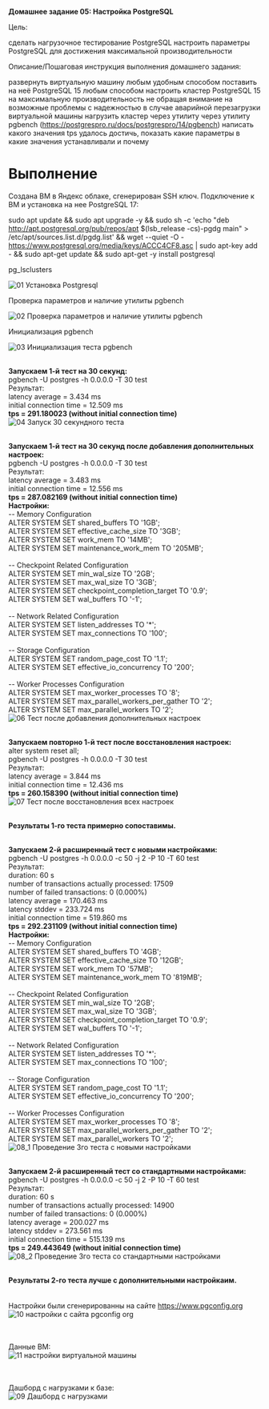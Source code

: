 <b>Домашнее задание 05: Настройка PostgreSQL</b>

Цель:

сделать нагрузочное тестирование PostgreSQL
настроить параметры PostgreSQL для достижения максимальной производительности

Описание/Пошаговая инструкция выполнения домашнего задания:

развернуть виртуальную машину любым удобным способом
поставить на неё PostgreSQL 15 любым способом
настроить кластер PostgreSQL 15 на максимальную производительность не обращая внимание на возможные проблемы с надежностью в случае аварийной перезагрузки виртуальной машины
нагрузить кластер через утилиту через утилиту pgbench (https://postgrespro.ru/docs/postgrespro/14/pgbench)
написать какого значения tps удалось достичь, показать какие параметры в какие значения устанавливали и почему


# Выполнение
Создана ВМ в Яндекс облаке, сгенерирован SSH ключ. Подключение к ВМ и установка на нее PostgreSQL 17:

sudo apt update && sudo apt upgrade -y && sudo sh -c 'echo "deb http://apt.postgresql.org/pub/repos/apt $(lsb_release -cs)-pgdg main" > /etc/apt/sources.list.d/pgdg.list' && wget --quiet -O - https://www.postgresql.org/media/keys/ACCC4CF8.asc | sudo apt-key add - && sudo apt-get update && sudo apt-get -y install postgresql

pg_lsclusters

![01 Установка Postgresql](https://github.com/user-attachments/assets/ac7079ed-d581-476c-9ba2-5eb123545412)


Проверка параметров и наличие утилиты pgbench 

![02 Проверка параметров и наличие утилиты pgbench](https://github.com/user-attachments/assets/c695b06d-d304-4d8d-b5eb-c20c21fd8e32)

Инициализация pgbench

![03 Инициализация теста pgbench](https://github.com/user-attachments/assets/baaf97bd-e5e2-4f4a-83a3-d136a0f52308)


<br><b>Запускаем 1-й тест на 30 секунд:</b>
<br>pgbench -U postgres -h 0.0.0.0 -T 30 test
<br>Результат:
<br>latency average = 3.434 ms
<br>initial connection time = 12.509 ms
<br><b>tps = 291.180023 (without initial connection time)</b>
<br>
![04 Запуск 30 секундного теста](https://github.com/user-attachments/assets/ca7a4797-d99e-447e-bbf4-bd94281499b3)


<br><b>Запускаем 1-й тест на 30 секунд после добавления дополнительных настроек:</b>
<br>pgbench -U postgres -h 0.0.0.0 -T 30 test
<br>Результат:
<br>latency average = 3.483 ms
<br>initial connection time = 12.556 ms
<br><b>tps = 287.082169 (without initial connection time)</b>
<br><b>Настройки:</b>
<br>-- Memory Configuration
<br>ALTER SYSTEM SET shared_buffers TO '1GB';
<br>ALTER SYSTEM SET effective_cache_size TO '3GB';
<br>ALTER SYSTEM SET work_mem TO '14MB';
<br>ALTER SYSTEM SET maintenance_work_mem TO '205MB';
<br>
<br>-- Checkpoint Related Configuration
<br>ALTER SYSTEM SET min_wal_size TO '2GB';
<br>ALTER SYSTEM SET max_wal_size TO '3GB';
<br>ALTER SYSTEM SET checkpoint_completion_target TO '0.9';
<br>ALTER SYSTEM SET wal_buffers TO '-1';
<br>
<br>-- Network Related Configuration
<br>ALTER SYSTEM SET listen_addresses TO '*';
<br>ALTER SYSTEM SET max_connections TO '100';
<br>
<br>-- Storage Configuration
<br>ALTER SYSTEM SET random_page_cost TO '1.1';
<br>ALTER SYSTEM SET effective_io_concurrency TO '200';
<br>
<br>-- Worker Processes Configuration
<br>ALTER SYSTEM SET max_worker_processes TO '8';
<br>ALTER SYSTEM SET max_parallel_workers_per_gather TO '2';
<br>ALTER SYSTEM SET max_parallel_workers TO '2';
<br>
![06 Тест после добавления дополнительных настроек](https://github.com/user-attachments/assets/3d03b5d1-02ba-4023-841a-f7b7417a28d1)



<br><b>Запускаем повторно 1-й тест после восстановления настроек:</b>
<br>alter system reset all;
<br>pgbench -U postgres -h 0.0.0.0 -T 30 test
<br>Результат:
<br>latency average = 3.844 ms
<br>initial connection time = 12.436 ms
<br><b>tps = 260.158390 (without initial connection time)</b>
<br>
![07 Тест после восстановления всех настроек](https://github.com/user-attachments/assets/5266fb03-1ca8-448f-9e97-b8c3e18feeef)

<br><b>Результаты 1-го теста примерно сопоставимы.</b>




<br><b>Запускаем 2-й расширенный тест с новыми настройками:</b>
<br>pgbench -U postgres -h 0.0.0.0 -c 50 -j 2 -P 10 -T 60 test
<br>Результат:
<br>duration: 60 s
<br>number of transactions actually processed: 17509
<br>number of failed transactions: 0 (0.000%)
<br>latency average = 170.463 ms
<br>latency stddev = 233.724 ms
<br>initial connection time = 519.860 ms
<br><b>tps = 292.231109 (without initial connection time)</b>
<br><b>Настройки:</b>
<br>-- Memory Configuration
<br>ALTER SYSTEM SET shared_buffers TO '4GB';
<br>ALTER SYSTEM SET effective_cache_size TO '12GB';
<br>ALTER SYSTEM SET work_mem TO '57MB';
<br>ALTER SYSTEM SET maintenance_work_mem TO '819MB';
<br>
<br>-- Checkpoint Related Configuration
<br>ALTER SYSTEM SET min_wal_size TO '2GB';
<br>ALTER SYSTEM SET max_wal_size TO '3GB';
<br>ALTER SYSTEM SET checkpoint_completion_target TO '0.9';
<br>ALTER SYSTEM SET wal_buffers TO '-1';
<br>
<br>-- Network Related Configuration
<br>ALTER SYSTEM SET listen_addresses TO '*';
<br>ALTER SYSTEM SET max_connections TO '100';
<br>
<br>-- Storage Configuration
<br>ALTER SYSTEM SET random_page_cost TO '1.1';
<br>ALTER SYSTEM SET effective_io_concurrency TO '200';
<br>
<br>-- Worker Processes Configuration
<br>ALTER SYSTEM SET max_worker_processes TO '8';
<br>ALTER SYSTEM SET max_parallel_workers_per_gather TO '2';
<br>ALTER SYSTEM SET max_parallel_workers TO '2';
<br>
![08_1 Проведение 3го теста с новыми настройками](https://github.com/user-attachments/assets/03cc82c0-6e97-42a6-89fa-fe49dd9c0786)


<br><b>Запускаем 2-й расширенный тест со стандартными настройками:</b>
<br>pgbench -U postgres -h 0.0.0.0 -c 50 -j 2 -P 10 -T 60 test
<br>Результат:
<br>duration: 60 s
<br>number of transactions actually processed: 14900
<br>number of failed transactions: 0 (0.000%)
<br>latency average = 200.027 ms
<br>latency stddev = 273.561 ms
<br>initial connection time = 515.139 ms
<br><b>tps = 249.443649 (without initial connection time)</b>
<br>
![08_2 Проведение 3го теста со стандартными настройками](https://github.com/user-attachments/assets/4029d193-ffd0-4001-8342-228ea5b21566)


<br><b>Результаты 2-го теста лучше с дополнительными настройкаим.</b>
<br>
<br>
<br>Настройки были сгенерированны на сайте https://www.pgconfig.org
<br>
![10 настройки с сайта pgconfig org](https://github.com/user-attachments/assets/ab8ebba5-557d-4f2a-95ab-3013e10a6020)

<br><br>Данные ВМ:
<br>
![11 настройки виртуальной машины](https://github.com/user-attachments/assets/b60d65ac-c87f-49bd-899c-60da66ea8fe3)

<br><br>Дашборд с нагрузками к базе:
<br>
![09 Дашборд с нагрузками](https://github.com/user-attachments/assets/f51cc3a7-2390-4b53-8ec4-69905c551a16)

